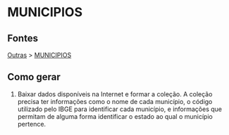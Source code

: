 # MUNICIPIOS

## Fontes 

[Outras](../../OUTRAS.md) > [MUNICIPIOS](./MUNICIPIOS.md)

## Como gerar

1. Baixar dados disponíveis na Internet e formar a coleção. A coleção precisa ter informações como o nome de cada município, o código utilizado pelo IBGE para identificar cada município, e informações que permitam de alguma forma identificar o estado ao qual o município pertence.